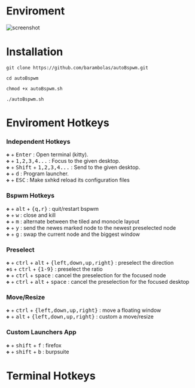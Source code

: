 # Enviroment

![screenshot](https://github.com/barambolas/autoBspwm/blob/main/files/Screenshot%20at%202022-12-20%2018-40-07.png?raw=true)
# Installation 

```
git clone https://github.com/barambolas/autoBspwm.git

cd autoBspwm

chmod +x autoBspwm.sh

./autoBspwm.sh
```

# Enviroment Hotkeys
### Independent Hotkeys

<kbd>❖</kbd> + <kbd>Enter</kbd> : Open terminal (kitty).    
<kbd>❖</kbd> + <kbd>1,2,3,4...</kbd> : Focus to the given desktop.    
<kbd>❖</kbd> + <kbd>Shift</kbd> + <kbd>1,2,3,4...</kbd> : Send to the given desktop.    
<kbd>❖</kbd> + <kbd>d</kbd> : Program launcher.    
<kbd>❖</kbd> + <kbd>ESC</kbd> : Make sxhkd reload its configuration files    

### Bspwm Hotkeys

<kbd>❖</kbd> + <kbd>alt</kbd> + <kbd>{q,r}</kbd> : quit/restart bspwm    
<kbd>❖</kbd> + <kbd>w</kbd> : close and kill    
<kbd>❖</kbd> + <kbd>m</kbd> : alternate between the tiled and monocle layout    
<kbd>❖</kbd> + <kbd>y</kbd> : send the newes marked node to the newest preselected node    
<kbd>❖</kbd> + <kbd>g</kbd> : swap the current node and the biggest window    

### Preselect

<kbd>❖</kbd> + <kbd>ctrl</kbd> + <kbd>alt</kbd> + <kbd>{left,down,up,right}</kbd> : preselect the direction    
<kbd>❖</kbd>s + <kbd>ctrl</kbd> + <kbd>{1-9}</kbd> : preselect the ratio    
<kbd>❖</kbd> + <kbd>ctrl</kbd> + <kbd>space</kbd> : cancel the preselection for the focused node    
<kbd>❖</kbd> + <kbd>ctrl</kbd> + <kbd>alt</kbd> + <kbd>space</kbd> : cancel the preselection for the focused desktop    

### Move/Resize

<kbd>❖</kbd> + <kbd>ctrl</kbd> + <kbd>{left,down,up,right}</kbd> : move a floating window    
<kbd>❖</kbd> + <kbd>alt</kbd> + <kbd>{left,down,up,right}</kbd> : custom a move/resize    

### Custom Launchers App

<kbd>❖</kbd> + <kbd>shift</kbd> + <kbd>f</kbd> : firefox    
<kbd>❖</kbd> + <kbd>shift</kbd> + <kbd>b</kbd> : burpsuite    

# Terminal Hotkeys
